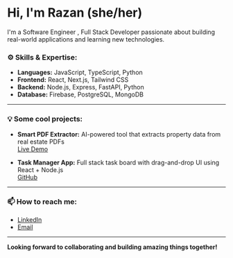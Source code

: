 # Hi, I'm Razan (she/her)  
I'm a Software Engineer , Full Stack Developer passionate about building real-world applications and learning new technologies.

### ⚙️ Skills & Expertise:
- **Languages:** JavaScript, TypeScript, Python
- **Frontend:** React, Next.js, Tailwind CSS
- **Backend:** Node.js, Express, FastAPI, Python
- **Database:** Firebase, PostgreSQL, MongoDB

---

### 💡 Some cool projects:
- **Smart PDF Extractor:** AI-powered tool that extracts property data from real estate PDFs  
  [Live Demo](https://smart-pdf-frontend-one.vercel.app)

- **Task Manager App:** Full stack task board with drag-and-drop UI using React + Node.js  
  [GitHub](https://github.com/razan310/task-manager)

---

### 📫 How to reach me:
- [LinkedIn]([https://www.linkedin.com/in/your-profile](https://www.linkedin.com/in/razan-kurouni-80081033a/))
- [Email](razankurouni@gmail.com)

---

**Looking forward to collaborating and building amazing things together!**
